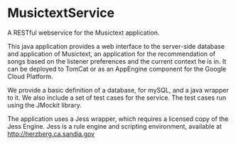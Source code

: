 # MusictextService
A RESTful webservice for the Musictext application. 

This java application provides a web interface to the server-side database and application of Musictext, an application for the recommendation of songs based on the listener preferences and the current context he is in. It can be deployed to TomCat or as an AppEngine component for the Google Cloud Platform.

We provide a basic definition of a database, for mySQL, and a java wrapper to it. We also include a set of test cases for the service. The test cases run using the JMockit library.

The application uses a Jess wrapper, which requires a licensed copy of the Jess Engine. Jess is a rule engine and scripting environment, available at http://herzberg.ca.sandia.gov